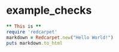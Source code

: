 # example_checks

```ruby
** This is **
require 'redcarpet'
markdown = Redcarpet.new("Hello World!")
puts markdown.to_html
```

 
